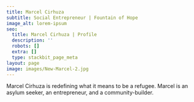 ```yaml
---
title: Marcel Cirhuza
subtitle: Social Entrepreneur | Fountain of Hope
image_alt: lorem-ipsum
seo:
  title: Marcel Cirhuza | Profile
  description: ''
  robots: []
  extra: []
  type: stackbit_page_meta
layout: page
image: images/New-Marcel-2.jpg
---
```

Marcel Cirhuza is redefining what it means to be a refugee. Marcel is an asylum seeker, an entrepreneur, and a community-builder.




